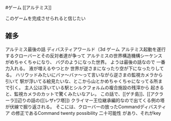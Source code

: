 #ゲーム  [[アルテミス]]

このゲームを完成させられると信じたい

## 雑多
アルテミス最後の話
ディバスティアワールド（3d ゲーム
アルテミス起動を遂行するクローバーとその反対者達が争って
アルテミスの世界構造機構シーケンスがめちゃくちゃになり、
バグのようになった世界。
ようは最後の話なので
一番力入れる。
液が増えるやつとか
世界が逆さまになったり空が下になったりしてる。
ハリウッドみたいにバァ〜バァ〜って言いながら逆さまの監視カメラから
引いて
駅が浮いてる絵見たいな、とこから山とかめちゃくちゃになってる所まで引く。
主人公は浮いている駅とシルクフォルムの複合施設の残滓から
起きると、監視カメラのカットで驚くみたいなアレ。
この話で、[[ゲチ島]]、[[アクラーラ]]辺りの話の([[レザｬワ塔]])
クライマー王位継承編的なので出てくる例の塔が伏線で掘り返される。
そこには、クローバーの放ったCommandディバスティア
の修正であるCommand twenty possibility 二十可能性
があり、それがkey 